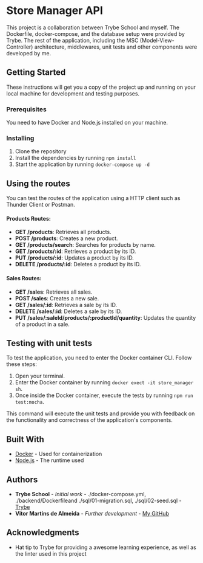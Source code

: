 # Store Manager API

This project is a collaboration between Trybe School and myself. The Dockerfile, docker-compose, and the database setup were provided by Trybe. The rest of the application, including the MSC (Model-View-Controller) architecture, middlewares, unit tests and other components were developed by me.

## Getting Started

These instructions will get you a copy of the project up and running on your local machine for development and testing purposes.

### Prerequisites

You need to have Docker and Node.js installed on your machine.

### Installing

1. Clone the repository
2. Install the dependencies by running `npm install`
3. Start the application by running `docker-compose up -d`

## Using the routes

You can test the routes of the application using a HTTP client such as Thunder Client or Postman.

#### Products Routes:

- **GET /products**: Retrieves all products.
- **POST /products**: Creates a new product.
- **GET /products/search**: Searches for products by name.
- **GET /products/:id**: Retrieves a product by its ID.
- **PUT /products/:id**: Updates a product by its ID.
- **DELETE /products/:id**: Deletes a product by its ID.

#### Sales Routes:

- **GET /sales**: Retrieves all sales.
- **POST /sales**: Creates a new sale.
- **GET /sales/:id**: Retrieves a sale by its ID.
- **DELETE /sales/:id**: Deletes a sale by its ID.
- **PUT /sales/:saleId/products/:productId/quantity**: Updates the quantity of a product in a sale.


## Testing with unit tests

To test the application, you need to enter the Docker container CLI. Follow these steps:

1. Open your terminal.
2. Enter the Docker container by running `docker exect -it store_manager sh`.
3. Once inside the Docker container, execute the tests by running `npm run test:mocha`.

This command will execute the unit tests and provide you with feedback on the functionality and correctness of the application's components.

## Built With

* [Docker](https://www.docker.com/) - Used for containerization
* [Node.js](https://nodejs.org/) - The runtime used

## Authors

* **Trybe School** - *Initial work* - ./docker-compose.yml, ./backend/Dockerfileand ./sql/01-migration.sql, ./sql/02-seed.sql - [Trybe](https://www.betrybe.com/)
* **Vitor Martins de Almeida** - *Further development* - [My GitHub](https://github.com/vitor1532)

## Acknowledgments

* Hat tip to Trybe for providing a awesome learning experience, as well as the linter used in this project